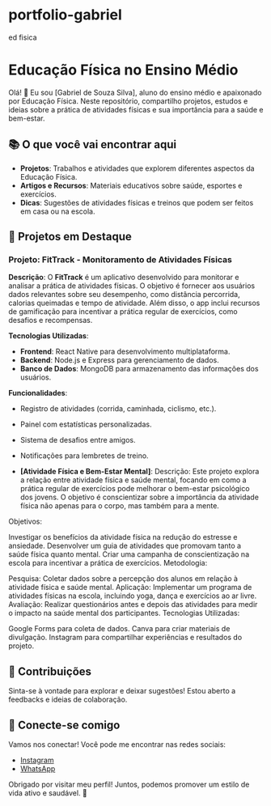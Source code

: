 # portfolio-gabriel
ed fisica 

# Educação Física no Ensino Médio

Olá! 👋 Eu sou [Gabriel de Souza Silva], aluno do ensino médio e apaixonado por Educação Física. Neste repositório, compartilho projetos, estudos e ideias sobre a prática de atividades físicas e sua importância para a saúde e bem-estar.

## 📚 O que você vai encontrar aqui

- **Projetos**: Trabalhos e atividades que explorem diferentes aspectos da Educação Física.
- **Artigos e Recursos**: Materiais educativos sobre saúde, esportes e exercícios.
- **Dicas**: Sugestões de atividades físicas e treinos que podem ser feitos em casa ou na escola.

## 🚀 Projetos em Destaque


### Projeto: **FitTrack - Monitoramento de Atividades Físicas**

**Descrição**: O **FitTrack** é um aplicativo desenvolvido para monitorar e analisar a prática de atividades físicas. O objetivo é fornecer aos usuários dados relevantes sobre seu desempenho, como distância percorrida, calorias queimadas e tempo de atividade. Além disso, o app inclui recursos de gamificação para incentivar a prática regular de exercícios, como desafios e recompensas.

**Tecnologias Utilizadas**:
- **Frontend**: React Native para desenvolvimento multiplataforma.
- **Backend**: Node.js e Express para gerenciamento de dados.
- **Banco de Dados**: MongoDB para armazenamento das informações dos usuários.

**Funcionalidades**:
- Registro de atividades (corrida, caminhada, ciclismo, etc.).
- Painel com estatísticas personalizadas.
- Sistema de desafios entre amigos.
- Notificações para lembretes de treino.

- **[Atividade Física e Bem-Estar Mental]**: Descrição: Este projeto explora a relação entre atividade física e saúde mental, focando em como a prática regular de exercícios pode melhorar o bem-estar psicológico dos jovens. O objetivo é conscientizar sobre a importância da atividade física não apenas para o corpo, mas também para a mente.

Objetivos:

Investigar os benefícios da atividade física na redução do estresse e ansiedade.
Desenvolver um guia de atividades que promovam tanto a saúde física quanto mental.
Criar uma campanha de conscientização na escola para incentivar a prática de exercícios.
Metodologia:

Pesquisa: Coletar dados sobre a percepção dos alunos em relação à atividade física e saúde mental.
Aplicação: Implementar um programa de atividades físicas na escola, incluindo yoga, dança e exercícios ao ar livre.
Avaliação: Realizar questionários antes e depois das atividades para medir o impacto na saúde mental dos participantes.
Tecnologias Utilizadas:

Google Forms para coleta de dados.
Canva para criar materiais de divulgação.
Instagram para compartilhar experiências e resultados do projeto.

## 🤝 Contribuições

Sinta-se à vontade para explorar e deixar sugestões! Estou aberto a feedbacks e ideias de colaboração.

## 📱 Conecte-se comigo

Vamos nos conectar! Você pode me encontrar nas redes sociais:

- [Instagram](https://www.instagram.com/biell.zxy)
- [WhatsApp](https://wa.me/43998471658)

Obrigado por visitar meu perfil! Juntos, podemos promover um estilo de vida ativo e saudável. 💪
